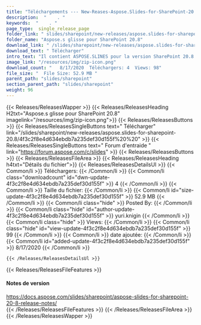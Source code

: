 ```yaml
---
title: "Téléchargements --- New-Reases-Aspose.Slides-for-SharePoint-20.8." 
description:  "    . " 
keywords:  "    . " 
page_type:  single_release_page
folder_link: " slides/sharepoint/new-releases/aspose.slides-for-sharepoint-20.8/"
folder_name: "Aspose.s glisse pour SharePoint 20.8"
download_link: " /slides/sharepoint/new-releases/aspose.slides-for-sharepoint-20.8/4f3c2f8e4d634ebdb7a235def30d155f"
download_text: " Télécharger"
intro_text: "Il contient ASPOSE.SLINES pour la version SharePoint 20.8."
image_link: "/resources/img/zip-icon.png"
download_count: "   8/17/2020  Téléchargers: 4  Views: 98"
file_size: "  File Size: 52.9 MB "
parent_path: "slides/sharepoint"
section_parent_path: "slides/sharepoint"
weight: 96
---
```


{{< Releases/ReleasesWapper >}}
  {{< Releases/ReleasesHeading H2txt="Aspose.s glisse pour SharePoint 20.8" imagelink="/resources/img/zip-icon.png">}}
  {{< Releases/ReleasesButtons >}}
    {{< Releases/ReleasesSingleButtons text=" Télécharger" link="/slides/sharepoint/new-releases/aspose.slides-for-sharepoint-20.8/4f3c2f8e4d634ebdb7a235def30d155f%20%20" >}}
    {{< Releases/ReleasesSingleButtons text=" Forum d'entraide " link="https://forum.aspose.com/c/slides" >}}
  {{< Releases/ReleasesButtons >}}
  {{< Releases/ReleasesFileArea >}}
    {{< Releases/ReleasesHeading h4txt="Détails du fichier">}}
    {{< Releases/ReleasesDetailsUl >}}
            {{< Common/li  >}} Téléchargers: {{< /Common/li >}} 
      {{< Common/li class="downloadcount" id="dwn-update-4f3c2f8e4d634ebdb7a235def30d155f" >}} 4 {{< /Common/li >}} 
      {{< Common/li  >}} Taille du fichier: {{< /Common/li >}} 
      {{< Common/li id="size-update-4f3c2f8e4d634ebdb7a235def30d155f" >}} 52.9 MB {{< /Common/li >}} 
      {{< Common/li  class="hide" >}} Posted By: {{< /Common/li >}} 
      {{< Common/li class="hide" id="author-update-4f3c2f8e4d634ebdb7a235def30d155f" >}} yuri.knigin {{< /Common/li >}} 
      {{< Common/li class="hide"  >}} Views: {{< /Common/li >}} 
      {{< Common/li class="hide" id="view-update-4f3c2f8e4d634ebdb7a235def30d155f" >}} 99 {{< /Common/li >}} 
      {{< Common/li  >}} date ajoutée: {{< /Common/li >}} 
      {{< Common/li id="added-update-4f3c2f8e4d634ebdb7a235def30d155f" >}} 8/17/2020 {{< /Common/li >}} 

    {{< /Releases/ReleasesDetailsUl >}}

  {{< Releases/ReleasesFileFeatures >}}
      <h4>Notes de version</h4><div><a href="https://docs.aspose.com/slides/sharepoint/aspose-slides-for-sharepoint-20-8-release-notes/">https://docs.aspose.com/slides/sharepoint/aspose-slides-for-sharepoint-20-8-release-notes/</a></div>
  {{< /Releases/ReleasesFileFeatures >}}
 {{< /Releases/ReleasesFileArea >}}
{{< /Releases/ReleasesWapper >}}


